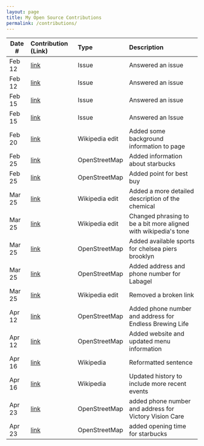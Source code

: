 ```yaml
---
layout: page
title: My Open Source Contributions
permalink: /contributions/
---
```


<!--
Type of the contribution should be "Wikipedia edit", "OpenStreet Map feature", "Documentation", "Course website", "Blog",
"Browser Add-on", etc.

The description should include a brief summary of what you did.

The link should bring us to a public page that shows your contribution. 

Replace the first row with your own contribution. 

-->



| Date #       | Contribution (Link)  | Type  | Description |
|---|:---|:---|:---|
| Feb 12   | [link](https://github.com/RVC-Project/Retrieval-based-Voice-Conversion/issues/15#issuecomment-1938088244)  | Issue   |   Answered an issue    |
| Feb 12    | [link](https://github.com/RVC-Project/Retrieval-based-Voice-Conversion/issues/13#issuecomment-1938082114)    | Issue     | Answered an issue     |
| Feb 15  |[link](https://github.com/unslothai/unsloth/issues/175#issuecomment-1947674695)     | Issue     | Answered an issue     |
|Feb 15|[link](https://github.com/abetlen/llama-cpp-python/issues/1192#issuecomment-1947682332)| Issue | Answered an Issue|
|Feb 20|[link](https://en.wikipedia.org/w/index.php?title=Neuro-sama&diff=prev&oldid=1209281155)|Wikipedia edit|Added some background information to page|
|Feb 25|[link](https://www.openstreetmap.org/changeset/147914680) |OpenStreetMap| Added information about starbucks |
|Feb 25|[link](https://www.openstreetmap.org/changeset/147914747)|OpenStreetMap | Added point for best buy|
|Mar 25| [link](https://en.wikipedia.org/w/index.php?title=Trimellitic_anhydride&oldid=1215453569)|Wikipedia edit | Added a more detailed description of the chemical|
|Mar 25 |[link](https://en.wikipedia.org/w/index.php?title=Neuro-sama&oldid=1215454280) | Wikipedia edit | Changed phrasing to be a bit more aligned with wikipedia's tone |
|Mar 25|[link](https://www.openstreetmap.org/edit#map=18/40.68065/-73.96954)| OpenStreetMap| Added available sports for chelsea piers brooklyn|
|Mar 25| [link](https://www.openstreetmap.org/edit#map=20/40.68724/-73.97527)| OpenStreetMap| Added address and phone number for Labagel|
|Mar 25|[link](https://en.wikipedia.org/w/index.php?title=Tax_expenditure&oldid=1215458982)| Wikipedia edit| Removed a broken link|
|Apr 12| [link](https://www.openstreetmap.org/changeset/149931507) | OpenStreetMap | Added phone number and address for Endless Brewing Life| 
|Apr 12| [link](https://www.openstreetmap.org/changeset/149931575)| OpenStreetMap | Added website and updated menu information| 
|Apr 16| [link](https://en.wikipedia.org/w/index.php?title=Neuro-sama&oldid=1219186610) | Wikipedia | Reformatted sentence| 
|Apr 16| [link](https://en.wikipedia.org/w/index.php?title=Neuro-sama&oldid=1219187391) | Wikipedia | Updated history to include more recent events| 
|Apr 23| [link](https://www.openstreetmap.org/changeset/150376546) | OpenStreetMap | added phone number and address for Victory Vision Care |
|Apr 23| [link](https://www.openstreetmap.org/changeset/150376829)| OpenStreetMap | added opening time for starbucks |



